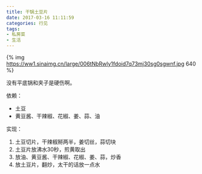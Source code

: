 ```yaml
---
title: 干锅土豆片
date: 2017-03-16 11:11:59
categories: 行见
tags:
- 私房菜
- 生活
---
```


{% img https://ww1.sinaimg.cn/large/006tNbRwly1fdoid7q73mj30sg0sgwnf.jpg 640 %}

没有平底锅和夹子是硬伤啊。

依赖：

- 土豆
- 黄豆酱、干辣椒、花椒、姜、蒜、油

实现：

1. 土豆切片，干辣椒掰两半，姜切丝，蒜切块
1. 土豆片放沸水30秒，煎黄取出
1. 放油、黄豆酱、干辣椒、花椒、姜、蒜，炒香
1. 放土豆片，翻炒，太干的话放一点水
